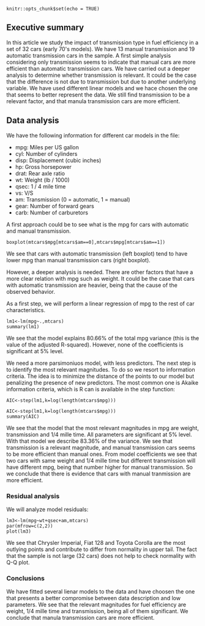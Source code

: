 
```{r setup, include=FALSE}
knitr::opts_chunk$set(echo = TRUE)
```

## Executive summary

In this article we study the impact of transmission type in fuel efficiency in a set of 32 cars (early 70's models). We have 13 manual transmission and 19 automatic transmission cars in the sample. A first simple analysis considering only transmission seems to indicate that manual cars are more efficient than automatic transmission cars.
We have carried out a deeper analysis to determine whether transmission is relevant. It could be the case that the difference is not due to transmission but due to another underlying variable. We have used different linear models and we hace chosen the one that seems to better represent the data. We still find transmission to be a relevant factor, and that manula transmission cars are more efficient.

## Data analysis

We have the following information for different car models in the file:

 * mpg: Miles per US gallon
 * cyl: Number of cylinders
 * disp: Displacement (cubic inches)
 * hp: Gross horsepower
 * drat: Rear axle ratio
 * wt: Weight (lb / 1000)
 * qsec: 1 / 4 mile time
 * vs: V/S
 * am: Transmission (0 = automatic, 1 = manual)
 * gear: Number of forward gears
 * carb: Number of carburetors

A first approach could be to see what is the mpg for cars with automatic and manual transmission.
```{r}
boxplot(mtcars$mpg[mtcars$am==0],mtcars$mpg[mtcars$am==1])

```

We see that cars with automatic transmission (left boxplot) tend to have lower mpg than manual transmission cars (right boxplot). 

However, a deeper analysis is needed. There are other factors that have a more clear relation with mpg such as weight. It could be the case that cars with automatic transmission are heavier, being that the cause of the observed behavior. 

As a first step, we will perform a linear regression of mpg to the rest of car characteristics.
```{r}
lm1<-lm(mpg~.,mtcars)
summary(lm1)

```

We see that the model explains 80.66% of the total mpg variance (this is the value of the adjusted R-squared). However, none of the coefficients is significant at 5% level. 

We need a more parsimoniuos model, with less predictors. The next step is to identify the most relevant magnitudes. To do so we resort to information criteria. The idea is to minimize the distance of the points to our model but penalizing the presence of new predictors. The most common one is Akaike information criteria, which is R can is available in the step function:
```{r include=FALSE, cache=FALSE}
AIC<-step(lm1,k=log(length(mtcars$mpg)))

```
```{r include=FALSE, cache=FALSE}
AIC<-step(lm1,k=log(length(mtcars$mpg)))
summary(AIC)

```

We see that the model that the most relevant magnitudes in mpg are weight, transmission and 1/4 mille time. All parameters are significant at 5% level. With that model we describe 83.36% of the variance. We see that transmission is a relevant magnitude, and manual transmission cars seems to be more efficient than manual ones. From model coefficients we see that two cars with same weight and 1/4 mille time but different transmission will have different mpg, being that number higher for manual transmission. So we conclude that there is evidence that cars with manual tranmission are more efficient.
 
### Residual analysis

We will analyze model residuals:

```{r}
lm3<-lm(mpg~wt+qsec+am,mtcars)
par(mfrow=c(2,2))
plot(lm3)

```

We see that Chrysler Imperial, Fiat 128 and Toyota Corolla are the most outlying points and contribute to differ from normality in upper tail. The fact that the sample is not large (32 cars) does not help to check normality with Q-Q plot.


### Conclusions

We have fitted several lienar models to the data and have choosen the one that presents a better compromise between data description and low parameters. We see that the relevant magnitudes for fuel efficiency are weight, 1/4 mille time and transmission, being all of them significant. We conclude that manula transmission cars are more efficient.
 

